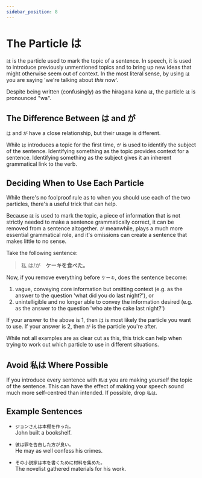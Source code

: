```yaml
---
sidebar_position: 8
---
```


# The Particle は

`は` is the particle used to mark the topic of a sentence. In speech, it is used to introduce previously unmentioned topics and to bring up new ideas that might otherwise seem out of context. In the most literal sense, by using `は` you are saying 'we're talking about *this* now'.

Despite being written (confusingly) as the hiragana kana `は`, the particle `は` is pronounced "wa".

## The Difference Between は and が

`は` and `が` have a close relationship, but their usage is different.

While `は` introduces a topic for the first time, `が` is used to identify the subject of the sentence. Identifying something as the topic provides context for a sentence. Identifying something as the subject gives it an inherent grammatical link to the verb.

## Deciding When to Use Each Particle

While there's no foolproof rule as to when you should use each of the two particles, there's a useful trick that can help.

Because `は` is used to mark the topic, a piece of information that is not strictly needed to make a sentence grammatically correct, it can be removed from a sentence altogether. `が` meanwhile, plays a much more essential grammatical role, and it's omissions can create a sentence that makes little to no sense.

Take the following sentence:

> 私 は/が　**ケーキを食べた。**

Now, if you remove everything before `ケーキ`, does the sentence become:

1. vague, conveying core information but omitting context (e.g. as the answer to the question 'what did you do last night?'), or
2. unintelligible and no longer able to convey the information desired (e.g. as the answer to the question 'who ate the cake last night?')

If your answer to the above is 1, then `は` is most likely the particle you want to use. If your answer is 2, then `が` is the particle you're after.

While not all examples are as clear cut as this, this trick can help when trying to work out which particle to use in different situations.

## Avoid 私は Where Possible

If you introduce every sentence with `私は` you are making yourself the topic of the sentence. This can have the effect of making your speech sound much more self-centred than intended. If possible, drop `私は`.

## Example Sentences

- ``ジョンさんは本棚を作った。``  
  John built a bookshelf.

- ``彼は罪を告白した方が良い。``  
  He may as well confess his crimes.

- ``その小説家は本を書くために材料を集めた。``  
  The novelist gathered materials for his work.

